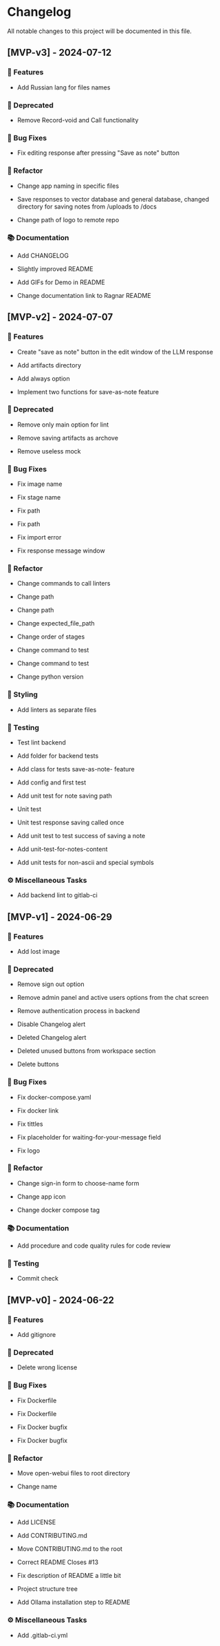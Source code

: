 # Changelog

All notable changes to this project will be documented in this file.

## [MVP-v3] - 2024-07-12

### 🚀 Features

- Add Russian lang for files names


### 🙅 Deprecated

- Remove Record-void and Call functionality


### 🐛 Bug Fixes

- Fix editing response after pressing "Save as note" button


### 🚜 Refactor

- Change app naming in specific files

- Save responses to vector database and general database, changed directory for saving notes from /uploads to /docs

- Change path of logo to remote repo


### 📚 Documentation
- Add CHANGELOG

- Slightly improved README

- Add GIFs for Demo in README

- Change documentation link to Ragnar README


## [MVP-v2] - 2024-07-07

### 🚀 Features

- Create "save as note" button in the edit window of the LLM response

- Add artifacts directory

- Add always option

- Implement two functions for save-as-note feature


### 🙅 Deprecated

- Remove only main option for lint

- Remove saving artifacts as archove

- Remove useless mock


### 🐛 Bug Fixes

- Fix image name

- Fix stage name

- Fix path

- Fix path

- Fix import error

- Fix response message window


### 🚜 Refactor

- Change commands to call linters

- Change path

- Change path

- Change expected_file_path

- Change order of stages

- Change command to test

- Change command to test

- Change python version


### 🎨 Styling

- Add linters as separate files


### 🧪 Testing

- Test lint backend

- Add folder for backend tests

- Add class for tests save-as-note- feature

- Add config and first test

- Add unit test for note saving path

- Unit test

- Unit test response saving called once

- Add unit test to test success of saving a note

- Add unit-test-for-notes-content

- Add unit tests for non-ascii and special symbols


### ⚙️ Miscellaneous Tasks

- Add backend lint to gitlab-ci


## [MVP-v1] - 2024-06-29

### 🚀 Features

- Add lost image


### 🙅 Deprecated

- Remove sign out option

- Remove admin panel and active users options from the chat screen

- Remove authentication process in backend

- Disable Changelog alert

- Deleted Changelog alert

- Deleted unused buttons from workspace section

- Delete buttons


### 🐛 Bug Fixes

- Fix docker-compose.yaml

- Fix docker link

- Fix tittles

- Fix placeholder for waiting-for-your-message field

- Fix logo


### 🚜 Refactor

- Change sign-in form to choose-name form

- Change app icon

- Change docker compose tag


### 📚 Documentation

- Add procedure and code quality rules for code review


### 🧪 Testing

- Commit check


## [MVP-v0] - 2024-06-22

### 🚀 Features

- Add gitignore


### 🙅 Deprecated

- Delete wrong license


### 🐛 Bug Fixes

- Fix Dockerfile

- Fix Dockerfile

- Fix Docker bugfix

- Fix Docker bugfix


### 🚜 Refactor

- Move open-webui files to root directory

- Change name


### 📚 Documentation

- Add LICENSE
- Add CONTRIBUTING.md

- Move CONTRIBUTING.md to the root

- Correct README Closes #13

- Fix description of README a little bit

- Project structure tree

- Add Ollama installation step to README


### ⚙️ Miscellaneous Tasks

- Add .gitlab-ci.yml

<!-- generated by git-cliff -->
